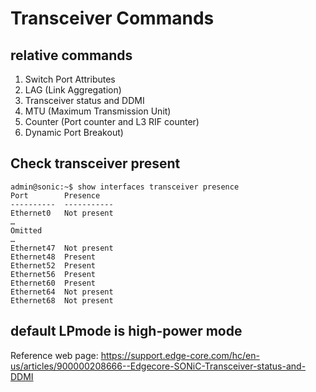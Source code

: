 # Transceiver Commands  

## relative commands  
1. Switch Port Attributes  
2. LAG (Link Aggregation)  
3. Transceiver status and DDMI  
4. MTU (Maximum Transmission Unit)  
5. Counter (Port counter and L3 RIF counter)  
6. Dynamic Port Breakout)  


## Check transceiver present
```
admin@sonic:~$ show interfaces transceiver presence
Port        Presence
----------  -----------
Ethernet0   Not present
…
Omitted
…
Ethernet47  Not present
Ethernet48  Present
Ethernet52  Present
Ethernet56  Present
Ethernet60  Present
Ethernet64  Not present
Ethernet68  Not present
```

## default LPmode is high-power mode




Reference web page:
https://support.edge-core.com/hc/en-us/articles/900000208666--Edgecore-SONiC-Transceiver-status-and-DDMI

